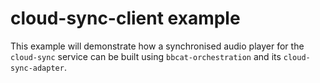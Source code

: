 # cloud-sync-client example

This example will demonstrate how a synchronised audio player for the
`cloud-sync` service can be built using `bbcat-orchestration` and its
`cloud-sync-adapter`.
